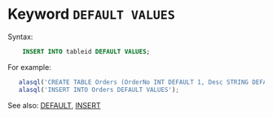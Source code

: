 # Keyword `DEFAULT VALUES`

Syntax:
```sql
    INSERT INTO tableid DEFAULT VALUES;
```
For example:
```js
   alasql('CREATE TABLE Orders (OrderNo INT DEFAULT 1, Desc STRING DEFAULT "Something")');
   alasql('INSERT INTO Orders DEFAULT VALUES');
```

See also: [DEFAULT](Default), [INSERT](Insert)